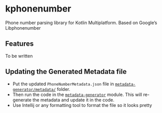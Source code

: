 # kphonenumber

Phone number parsing library for Kotlin Multiplatform. Based on Google’s Libphonenumber

## Features
To be written

## Updating the Generated Metadata file

* Put the updated `PhoneNumberMetadata.json` file in [`metadata-generator/metadata/`](metadata-generator/metadata) folder.
* Then run the code in the [`metadata-generator`](metadata-generator) module. This will re-generate the metadata and update it in the code.
* Use Intellij or any formatting tool to format the file so it looks pretty